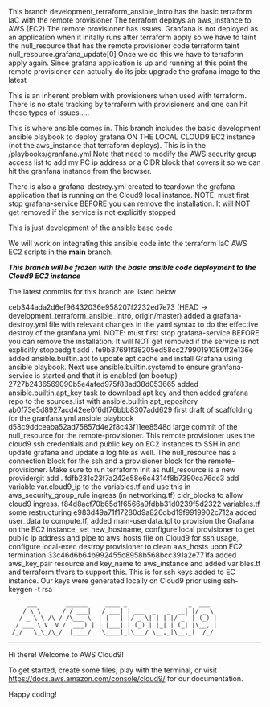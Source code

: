 This branch development_terraform_ansible_intro has the basic terraform IaC with the remote provisioner
The terrafom deploys an aws_instance to AWS (EC2)
The remote provisioner has issues. Granfana is not deployed as an application when it initally runs
after terraform apply so we have to taint the null_resource that has the remote provisioner code
terraform taint null_resource.grafana_update[0]
Once we do this we have to terraform apply again.  Since grafana application is up and running at this point
the remote provisioner can actually do its job: upgrade the grafana image to the latest

This is an inherent problem with provisioners when used with terraform. There is no state tracking by
terraform with provisioners and one can hit these types of issues.....

This is where ansible comes in.  This branch includes the basic development ansible playbook to deploy 
grafana ON THE LOCAL CLOUD9 EC2 instance (not the aws_instance that terraform deploys). This is in the /playbooks/granfana.yml
Note that need to modify the AWS security group access list to add my PC ip address or a CIDR block
that covers it so we can hit the granfana instance from the browser.

There is also a grafana-destroy.yml created to teardown the grafana application that is running on
the Cloud9 local instance.   NOTE: must first stop grafana-service BEFORE you can remove the installation. 
It will NOT get removed if the service is not explicitly stopped

This is just development of the ansible base code

We will work on integrating this ansible code into the terraform IaC AWS EC2 scripts in the **main** branch.

*****This branch will be frozen with the basic ansible code deployment to the Cloud9 EC2 instance*****

The latest commits for this branch are listed below

ceb344ada2d6ef96432036e958207f2232ed7e73 (HEAD -> development_terraform_ansible_intro, origin/master) added a grafana-destroy.yml file with relevant changes in the yaml syntax to do the effective destroy of the granfana.yml. NOTE: must first stop grafana-service BEFORE you can remove the installation. It will NOT get removed if the service is not explicitly stoppedgit add .
fe9b37691f38205ed58cc27990191080ff2e136e added ansible.builtin.apt to update apt cache and install Grafana using ansible playbook.  Next use ansible.builtin.systemd to ensure granfana-service is started and that it is enabled (on bootup)
2727b2436569090b5e4afed975f83ad38d053665 added ansible.builtin.apt_key task to download apt key and then added grafana repo to the sources.list with ansible.builtin.apt_repository
ab0f73e5d8927acd42ee0f6df76bbb8307add629 first draft of scaffolding for the granfana.yml ansible playbook
d58c9ddceaba52ad75857d4e2f8c43f11ee8548d  large commit of the null_resource for the remote-provisioner. This remote provisioner uses the cloud9 ssh credentials and public key on EC2 instances to SSH in and update grafana and update a log file as well. The null_resource has a connection block for the ssh and a provisioner block for the remote-provisioner. Make sure to run terraform init as null_resource is a new providergit add .
fdfb231c23f7a242e58e6c4314f8b7390ca76dc3 add variable var.cloud9_ip to the variables.tf and use this in aws_security_group_rule ingress (in networking.tf)  cidr_blocks to allow cloud9 ingress.
f84d8acf70b65d1f6566a9fdbb31d0239f5d2322 variables.tf some restructuring
e983d49a71f17280d9a826dbd19f9919902c712a added user_data to compute.tf, added main-userdata.tpl to provision the Grafana on the EC2 instance, set new_hostname, configure local provisioner to get public ip address and pipe to aws_hosts file on Cloud9 for ssh usage, configure local-exec destroy provisioner to clean aws_hosts upon EC2 termination
33c46d6b64b992455c8958b568bcc391a2e771fa added aws_key_pair resource and key_name to aws_instance and added varibles.tf and terraform.tfvars to support this. This is for ssh keys added to EC instance. Our keys were generated locally on Cloud9 prior using ssh-keygen -t rsa






         ___        ______     ____ _                 _  ___  
        / \ \      / / ___|   / ___| | ___  _   _  __| |/ _ \ 
       / _ \ \ /\ / /\___ \  | |   | |/ _ \| | | |/ _` | (_) |
      / ___ \ V  V /  ___) | | |___| | (_) | |_| | (_| |\__, |
     /_/   \_\_/\_/  |____/   \____|_|\___/ \__,_|\__,_|  /_/ 
 ----------------------------------------------------------------- 


Hi there! Welcome to AWS Cloud9!

To get started, create some files, play with the terminal,
or visit https://docs.aws.amazon.com/console/cloud9/ for our documentation.

Happy coding!
